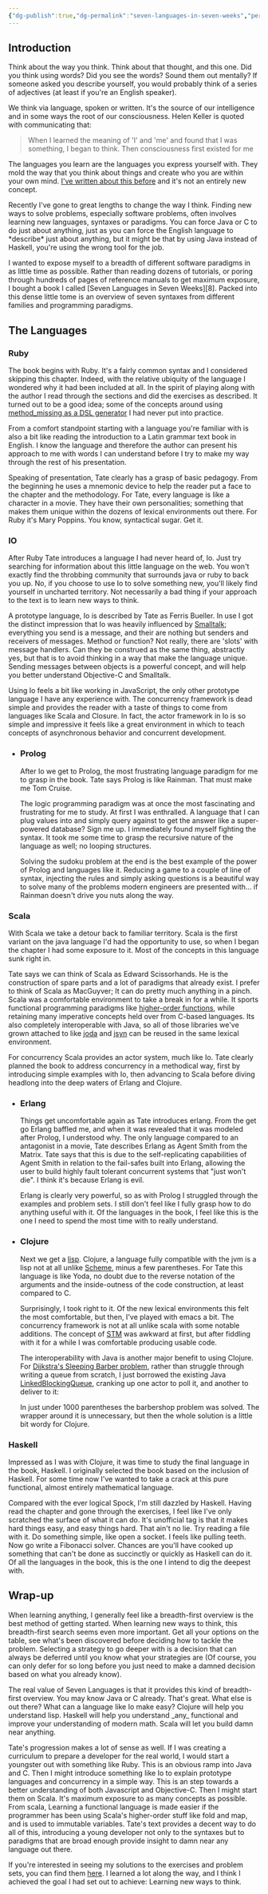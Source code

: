```yaml
---
{"dg-publish":true,"dg-permalink":"seven-languages-in-seven-weeks","permalink":"/seven-languages-in-seven-weeks/","title":"Seven Languages in Seven Weeks","created":"2023-12-29T10:52:46.000-05:00","updated":"2023-12-29T10:52:46.000-05:00"}
---
```


## Introduction

Think about the way you think. Think about that thought, and this one. Did you think using words? Did you see the words? Sound them out mentally? If someone asked you describe yourself, you would probably think of a series of adjectives (at least if you're an English speaker).

We think via language, spoken or written. It's the source of our intelligence and in some ways the root of our consciousness. Helen Keller is quoted with communicating that:

> When I learned the meaning of 'I' and 'me' and found that I was something, I began to think. Then consciousness first existed for me

The languages you learn are the languages you express yourself with. They mold the way that you think about things and create who you are within your own mind. [I've written about this before](http://grantmuller.com/hacking-the-way-we-think/) and it's not an entirely new concept.

Recently I've gone to great lengths to change the way I think. Finding new ways to solve problems, especially software problems, often involves learning new languages, syntaxes or paradigms. You can force Java or C to do just about anything, just as you can force the English language to \*describe\* just about anything, but it might be that by using Java instead of Haskell, you're using the wrong tool for the job.

I wanted to expose myself to a breadth of different software paradigms in as little time as possible. Rather than reading dozens of tutorials, or poring through hundreds of pages of reference manuals to get maximum exposure, I bought a book I called [Seven Languages in Seven Weeks][8]. Packed into this dense little tome is an overview of seven syntaxes from different families and programming paradigms.
## The Languages
### Ruby

The book begins with Ruby. It's a fairly common syntax and I considered skipping this chapter. Indeed, with the relative ubiquity of the language I wondered why it had been included at all. In the spirit of playing along with the author I read through the sections and did the exercises as described. It turned out to be a good idea; some of the concepts around using [method_missing as a DSL generator](http://www.artima.com/rubycs/articles/ruby_as_dsl3.html) I had never put into practice.

From a comfort standpoint starting with a language you're familiar with is also a bit like reading the introduction to a Latin grammar text book in English. I know the language and therefore the author can present his approach to me with words I can understand before I try to make my way through the rest of his presentation.

Speaking of presentation, Tate clearly has a grasp of basic pedagogy. From the beginning he uses a mnemonic device to help the reader put a face to the chapter and the methodology. For Tate, every language is like a character in a movie. They have their own personalities; something that makes them unique within the dozens of lexical environments out there. For Ruby it's Mary Poppins. You know, syntactical sugar. Get it.
### IO

After Ruby Tate introduces a language I had never heard of, Io. Just try searching for information about this little language on the web. You won't exactly find the throbbing community that surrounds java or ruby to back you up. No, if you choose to use Io to solve something new, you'll likely find yourself in uncharted territory. Not necessarily a bad thing if your approach to the text is to learn new ways to think.

A prototype language, Io is described by Tate as Ferris Bueller. In use I got the distinct impression that Io was heavily influenced by [Smalltalk](http://en.wikipedia.org/wiki/Smalltalk); everything you send is a message, and their are nothing but senders and receivers of messages. Method or function? Not really, there are 'slots' with message handlers. Can they be construed as the same thing, abstractly yes, but that is to avoid thinking in a way that make the language unique. Sending messages between objects is a powerful concept, and will help you better understand Objective-C and Smalltalk.

Using Io feels a bit like working in JavaScript, the only other prototype language I have any experience with. The concurrency framework is dead simple and provides the reader with a taste of things to come from languages like Scala and Closure. In fact, the actor framework in Io is so simple and impressive it feels like a great environment in which to teach concepts of asynchronous behavior and concurrent development.
- ### Prolog
  
  After Io we get to Prolog, the most frustrating language paradigm for me to grasp in the book. Tate says Prolog is like Rainman. That must make me Tom Cruise.
  
  The logic programming paradigm was at once the most fascinating and frustrating for me to study. At first I was enthralled. A language that I can plug values into and simply query against to get the answer like a super-powered database? Sign me up. I immediately found myself fighting the syntax. It took me some time to grasp the recursive nature of the language as well; no looping structures.
  
  Solving the sudoku problem at the end is the best example of the power of Prolog and languages like it. Reducing a game to a couple of line of syntax, injecting the rules and simply asking questions is a beautiful way to solve many of the problems modern engineers are presented with... if Rainman doesn't drive you nuts along the way.
### Scala

With Scala we take a detour back to familiar territory. Scala is the first variant on the java language I'd had the opportunity to use, so when I began the chapter I had some exposure to it. Most of the concepts in this language sunk right in.

Tate says we can think of Scala as Edward Scissorhands. He is the construction of spare parts and a lot of paradigms that already exist. I prefer to think of Scala as MacGuyver; It can do pretty much anything in a pinch. Scala was a comfortable environment to take a break in for a while. It sports functional programming paradigms like [higher-order functions](http://en.wikipedia.org/wiki/Higher-order_function), while retaining many imperative concepts held over from C-based languages. Its also completely interoperable with Java, so all of those libraries we've grown attached to like [joda](http://joda-time.sourceforge.net/) and [jsyn](http://www.softsynth.com/jsyn/) can be reused in the same lexical environment.

For concurrency Scala provides an actor system, much like Io. Tate clearly planned the book to address concurrency in a methodical way, first by introducing simple examples with Io, then advancing to Scala before diving headlong into the deep waters of Erlang and Clojure.
- ### Erlang
  
  Things get uncomfortable again as Tate introduces erlang. From the get go Erlang baffled me, and when it was revealed that it was modeled after Prolog, I understood why. The only language compared to an antagonist in a movie, Tate describes Erlang as Agent Smith from the Matrix. Tate says that this is due to the self-replicating capabilities of Agent Smith in relation to the fail-safes built into Erlang, allowing the user to build highly fault tolerant concurrent systems that "just won't die". I think it's because Erlang is evil.
  
  Erlang is clearly very powerful, so as with Prolog I struggled through the examples and problem sets. I still don't feel like I fully grasp how to do anything useful with it. Of the languages in the book, I feel like this is the one I need to spend the most time with to really understand.
- ### Clojure
  
  Next we get a [lisp](http://en.wikipedia.org/wiki/Lisp\_(programming\_language)). Clojure, a language fully compatible with the jvm is a lisp not at all unlike [Scheme](http://schemers.org/), minus a few parentheses. For Tate this language is like Yoda, no doubt due to the reverse notation of the arguments and the inside-outness of the code construction, at least compared to C.
  
  Surprisingly, I took right to it. Of the new lexical environments this felt the most comfortable, but then, I've played with emacs a bit. The concurrency framework is not at all unlike scala with some notable additions. The concept of [STM](http://en.wikipedia.org/wiki/Software\_transactional\_memory) was awkward at first, but after fiddling with it for a while I was comfortable producing usable code.
  
  The interoperability with Java is another major benefit to using Clojure. For [Dijkstra's Sleeping Barber problem](http://en.wikipedia.org/wiki/Sleeping\_barber\_problem), rather than struggle through writing a queue from scratch, I just borrowed the existing Java [LinkedBlockingQueue](http://docs.oracle.com/javase/6/docs/api/java/util/concurrent/LinkedBlockingQueue.html), cranking up one actor to poll it, and another to deliver to it:
  
  In just under 1000 parentheses the barbershop problem was solved. The wrapper around it is unnecessary, but then the whole solution is a little bit wordy for Clojure.
### Haskell

Impressed as I was with Clojure, it was time to study the final language in the book, Haskell. I originally selected the book based on the inclusion of Haskell. For some time now I've wanted to take a crack at this pure functional, almost entirely mathematical language.

Compared with the ever logical Spock, I'm still dazzled by Haskell. Having read the chapter and gone through the exercises, I feel like I've only scratched the surface of what it can do. It's unofficial tag is that it makes hard things easy, and easy things hard. That ain't no lie. Try reading a file with it. Do something simple, like open a socket. I feels like pulling teeth. Now go write a Fibonacci solver. Chances are you'll have cooked up something that can't be done as succinctly or quickly as Haskell can do it. Of all the languages in the book, this is the one I intend to dig the deepest with.
## Wrap-up

When learning anything, I generally feel like a breadth-first overview is the best method of getting started. When learning new ways to think, this breadth-first search seems even more important. Get all your options on the table, see what's been discovered before deciding how to tackle the problem. Selecting a strategy to go deeper with is a decision that can always be deferred until you know what your strategies are (Of course, you can only defer for so long before you just need to make a damned decision based on what you already know).

The real value of Seven Languages is that it provides this kind of breadth-first overview. You may know Java or C already. That's great. What else is out there? What can a language like Io make easy? Clojure will help you understand lisp. Haskell will help you understand \_any\_ functional and improve your understanding of modern math. Scala will let you build damn near anything.

Tate's progression makes a lot of sense as well. If I was creating a curriculum to prepare a developer for the real world, I would start a youngster out with something like Ruby. This is an obvious ramp into Java and C. Then I might introduce something like Io to explain prototype languages and concurrency in a simple way. This is an step towards a better understanding of both Javascript and Objective-C. Then I might start them on Scala. It's maximum exposure to as many concepts as possible. From scala, Learning a functional language is made easier if the programmer has been using Scala's higher-order stuff like fold and map, and is used to immutable variables. Tate's text provides a decent way to do all of this, introducing a young developer not only to the syntaxes but to paradigms that are broad enough provide insight to damn near any language out there.

If you're interested in seeing my solutions to the exercises and problem sets, you can find them [here](https://github.com/gmuller/7L7W). I learned a lot along the way, and I think I achieved the goal I had set out to achieve: Learning new ways to think.